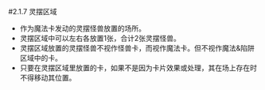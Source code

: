 #2.1.7        灵摆区域
* 作为魔法卡发动的灵摆怪兽放置的场所。
* 灵摆区域中可以左右各放置1张，合计2张灵摆怪兽。
* 灵摆区域放置的灵摆怪兽不视作怪兽卡，而视作魔法卡。但不视作魔法&陷阱区域中的卡。
* 只要在灵摆区域里放置的卡，如果不是因为卡片效果或处理，其在场上存在时不得移动其位置。
